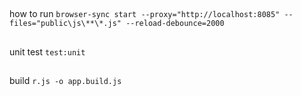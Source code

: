 ##
how to run
`browser-sync start --proxy="http://localhost:8085" --files="public\js\**\*.js" --reload-debounce=2000`

##
unit test
`test:unit`

##
build
`r.js -o app.build.js`

